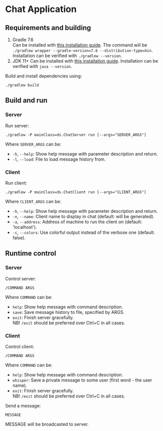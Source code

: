 # Chat Application

## Requirements and building

1. Gradle 7.6  
   Can be installed with [this installation guide](https://gradle.org/install/#with-the-gradle-wrapper).
   The command will be `./gradlew wrapper --gradle-version=7.6 --distribution-type=bin`.
   Installation can be verified with `./gradlew --version`.
2. JDK 11+
   Can be installed with [this installation guide](https://openjdk.org/install/).
   Installation can be verified with `java --version`.

Build and install dependencies using:
``` 
./gradlew build
```

## Build and run

### Server

Run server:
```shell
./gradlew -P mainClass=ds.ChatServer run [--args="SERVER_ARGS"]
```

Where `SERVER_ARGS` can be:
- `-h`, `--help`: Show help message with parameter description and return.
- `-l`, `--load`: File to load message history from.


### Client

Run client:
```shell
./gradlew -P mainClass=ds.ChatClient run [--args="CLIENT_ARGS"]
```

Where `CLIENT_ARGS` can be:
- `-h`, `--help`: Show help message with parameter description and return.
- `-n`, `--name`: Client name to display in chat (default: will be generated).
- `-a`, `--address`: Address of machine to run the client on (default: 'localhost').
- `-c`, `--colors`: Use colorful output instead of the verbose one (default: false).



## Runtime control

### Server

Control server:
```shell
/COMMAND ARGS
```

Where `COMMAND` can be:
- `help`: Show help message with command description.
- `save`: Save message history to file, specified by ARGS.
- `exit`: Finish server gracefully.  
  NB! `/exit` should be preferred over Ctrl+C in all cases.

### Client

Control client:
```shell
/COMMAND ARGS
```

Where `COMMAND` can be:
- `help`: Show help message with command description.
- `whisper`: Save a private message to some user (first word - the user name).
- `exit`: Finish server gracefully.  
  NB! `/exit` should be preferred over Ctrl+C in all cases.

Send a message:
```shell
MESSAGE
```

MESSAGE will be broadcasted to server.
